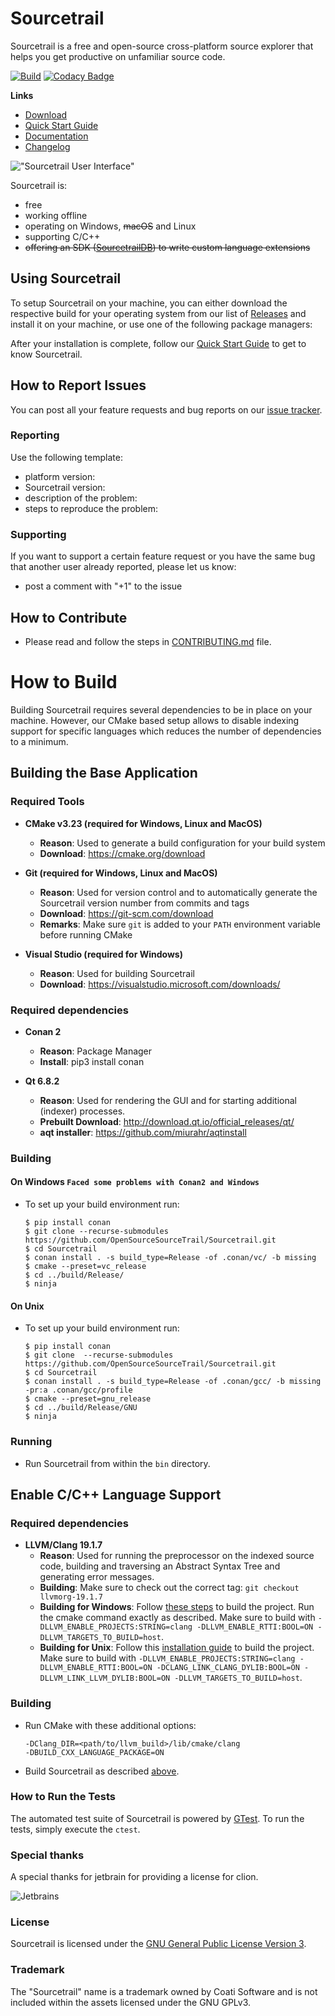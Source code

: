 # Sourcetrail

Sourcetrail is a free and open-source cross-platform source explorer that helps you get productive on unfamiliar source code.

[![Build](https://github.com/OpenSourceSourceTrail/Sourcetrail/actions/workflows/build.yml/badge.svg)](https://github.com/OpenSourceSourceTrail/Sourcetrail/actions/workflows/build.yml)
[![Codacy Badge](https://app.codacy.com/project/badge/Grade/01bfc8f1428b40f7bc674369cdba1b93)](https://app.codacy.com/gh/OpenSourceSourceTrail/Sourcetrail/dashboard?utm_source=gh&utm_medium=referral&utm_content=&utm_campaign=Badge_grade)

__Links__
* [Download](https://github.com/OpenSourceSourceTrail/Sourcetrail/releases)
* [Quick Start Guide](DOCUMENTATION.md#getting-started)
* [Documentation](DOCUMENTATION.md)
* [Changelog](CHANGELOG.md)

!["Sourcetrail User Interface"](docs/readme/user_interface.png "Sourcetrail User Interface")

Sourcetrail is:
* free
* working offline
* operating on Windows, ~~macOS~~ and Linux
* supporting C/C++
* ~~offering an SDK ([SourcetrailDB](https://github.com/CoatiSoftware/SourcetrailDB)) to write custom language extensions~~

## Using Sourcetrail

To setup Sourcetrail on your machine, you can either download the respective build for your operating system from our list of [Releases](https://github.com/CoatiSoftware/Sourcetrail/releases) and install it on your machine, or use one of the following package managers:

After your installation is complete, follow our [Quick Start Guide](DOCUMENTATION.md#getting-started) to get to know Sourcetrail.

## How to Report Issues

You can post all your feature requests and bug reports on our [issue tracker](https://github.com/OpenSourceSourceTrail/Sourcetrail/issues).

### Reporting

Use the following template:

* platform version:
* Sourcetrail version:
* description of the problem:
* steps to reproduce the problem:

### Supporting

If you want to support a certain feature request or you have the same bug that another user already reported, please let us know:
* post a comment with "+1" to the issue

## How to Contribute

* Please read and follow the steps in [CONTRIBUTING.md](CONTRIBUTING.md) file.

# How to Build

Building Sourcetrail requires several dependencies to be in place on your machine. However, our CMake based setup allows to disable indexing support for specific languages which reduces the number of dependencies to a minimum.

## Building the Base Application

### Required Tools

* __CMake v3.23 (required for Windows, Linux and MacOS)__
    * __Reason__: Used to generate a build configuration for your build system
    * __Download__: https://cmake.org/download

* __Git (required for Windows, Linux and MacOS)__
    * __Reason__: Used for version control and to automatically generate the Sourcetrail version number from commits and tags
    * __Download__: https://git-scm.com/download
    * __Remarks__: Make sure `git` is added to your `PATH` environment variable before running CMake

* __Visual Studio (required for Windows)__
    * __Reason__: Used for building Sourcetrail
    * __Download__: https://visualstudio.microsoft.com/downloads/

### Required dependencies

* __Conan 2__
    * __Reason__: Package Manager
    * __Install__: pip3 install conan

* __Qt 6.8.2__
    * __Reason__: Used for rendering the GUI and for starting additional (indexer) processes.
    * __Prebuilt Download__: http://download.qt.io/official_releases/qt/
    * __aqt installer__: https://github.com/miurahr/aqtinstall

### Building

#### On Windows `Faced some problems with Conan2 and Windows`
* To set up your build environment run:
    ```
    $ pip install conan
    $ git clone --recurse-submodules https://github.com/OpenSourceSourceTrail/Sourcetrail.git
    $ cd Sourcetrail
    $ conan install . -s build_type=Release -of .conan/vc/ -b missing
    $ cmake --preset=vc_release
    $ cd ../build/Release/
    $ ninja
    ```

#### On Unix

* To set up your build environment run:
    ```
    $ pip install conan
    $ git clone  --recurse-submodules https://github.com/OpenSourceSourceTrail/Sourcetrail.git
    $ cd Sourcetrail
    $ conan install . -s build_type=Release -of .conan/gcc/ -b missing -pr:a .conan/gcc/profile
    $ cmake --preset=gnu_release
    $ cd ../build/Release/GNU
    $ ninja
    ```

### Running

* Run Sourcetrail from within the `bin` directory.

## Enable C/C++ Language Support

### Required dependencies

* __LLVM/Clang 19.1.7__
    * __Reason__: Used for running the preprocessor on the indexed source code, building and traversing an Abstract Syntax Tree and generating error messages.
    * __Building__: Make sure to check out the correct tag: `git checkout llvmorg-19.1.7`
    * __Building for Windows__: Follow [these steps](https://clang.llvm.org/get_started.html) to build the project. Run the cmake command exactly as described. Make sure to build with `-DLLVM_ENABLE_PROJECTS:STRING=clang -DLLVM_ENABLE_RTTI:BOOL=ON -DLLVM_TARGETS_TO_BUILD=host`.
    * __Building for Unix__: Follow this [installation guide](http://clang.llvm.org/docs/LibASTMatchersTutorial.html) to build the project. Make sure to build with `-DLLVM_ENABLE_PROJECTS:STRING=clang -DLLVM_ENABLE_RTTI:BOOL=ON -DCLANG_LINK_CLANG_DYLIB:BOOL=ON -DLLVM_LINK_LLVM_DYLIB:BOOL=ON -DLLVM_TARGETS_TO_BUILD=host`.

### Building

* Run CMake with these additional options:
    ```
    -DClang_DIR=<path/to/llvm_build>/lib/cmake/clang
    -DBUILD_CXX_LANGUAGE_PACKAGE=ON
    ```
* Build Sourcetrail as described [above](#building).


### How to Run the Tests

The automated test suite of Sourcetrail is powered by [GTest](https://github.com/google/googletest). To run the tests, simply execute the `ctest`.

### Special thanks
A special thanks for jetbrain for providing a license for clion. 

![Jetbrains](https://resources.jetbrains.com/storage/products/company/brand/logos/jb_beam.svg?_gl=1*1g15bg8*_ga*MzY0NDcyNy4xNjk2NjExMzg0*_ga_9J976DJZ68*MTcwNjcwNzIxNC40LjEuMTcwNjcwNzIyOS40NS4wLjA.&_ga=2.185029930.2038936796.1706702230-3644727.1696611384)

### License

Sourcetrail is licensed under the [GNU General Public License Version 3](LICENSE.txt).

### Trademark

The "Sourcetrail" name is a trademark owned by Coati Software and is not included within the assets licensed under the GNU GPLv3.
